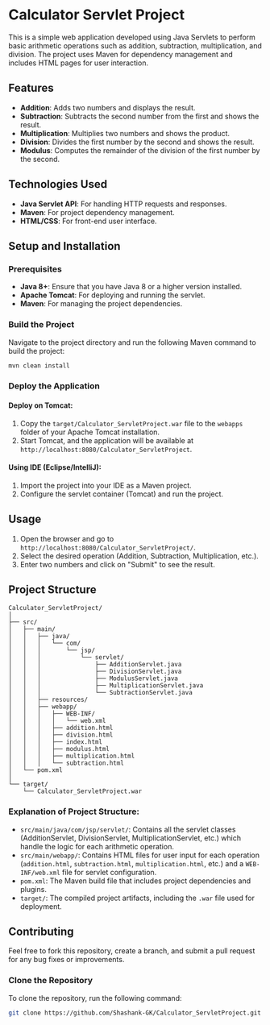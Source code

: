 
# Calculator Servlet Project

This is a simple web application developed using Java Servlets to perform basic arithmetic operations such as addition, subtraction, multiplication, and division. The project uses Maven for dependency management and includes HTML pages for user interaction.

## Features

- **Addition**: Adds two numbers and displays the result.
- **Subtraction**: Subtracts the second number from the first and shows the result.
- **Multiplication**: Multiplies two numbers and shows the product.
- **Division**: Divides the first number by the second and shows the result.
- **Modulus**: Computes the remainder of the division of the first number by the second.

## Technologies Used

- **Java Servlet API**: For handling HTTP requests and responses.
- **Maven**: For project dependency management.
- **HTML/CSS**: For front-end user interface.

## Setup and Installation

### Prerequisites

- **Java 8+**: Ensure that you have Java 8 or a higher version installed.
- **Apache Tomcat**: For deploying and running the servlet.
- **Maven**: For managing the project dependencies.

### Build the Project

Navigate to the project directory and run the following Maven command to build the project:

```bash
mvn clean install
```

### Deploy the Application

#### Deploy on Tomcat:

1. Copy the `target/Calculator_ServletProject.war` file to the `webapps` folder of your Apache Tomcat installation.
2. Start Tomcat, and the application will be available at `http://localhost:8080/Calculator_ServletProject`.

#### Using IDE (Eclipse/IntelliJ):

1. Import the project into your IDE as a Maven project.
2. Configure the servlet container (Tomcat) and run the project.

## Usage

1. Open the browser and go to `http://localhost:8080/Calculator_ServletProject/`.
2. Select the desired operation (Addition, Subtraction, Multiplication, etc.).
3. Enter two numbers and click on "Submit" to see the result.

## Project Structure

```
Calculator_ServletProject/
│
├── src/
│   ├── main/
│   │   ├── java/
│   │   │   └── com/
│   │   │       └── jsp/
│   │   │           └── servlet/
│   │   │               ├── AdditionServlet.java
│   │   │               ├── DivisionServlet.java
│   │   │               ├── ModulusServlet.java
│   │   │               ├── MultiplicationServlet.java
│   │   │               └── SubtractionServlet.java
│   │   ├── resources/
│   │   ├── webapp/
│   │   │   ├── WEB-INF/
│   │   │   │   └── web.xml
│   │   │   ├── addition.html
│   │   │   ├── division.html
│   │   │   ├── index.html
│   │   │   ├── modulus.html
│   │   │   ├── multiplication.html
│   │   │   └── subtraction.html
│   └── pom.xml
│
└── target/
    └── Calculator_ServletProject.war
```

### Explanation of Project Structure:

- `src/main/java/com/jsp/servlet/`: Contains all the servlet classes (AdditionServlet, DivisionServlet, MultiplicationServlet, etc.) which handle the logic for each arithmetic operation.
- `src/main/webapp/`: Contains HTML files for user input for each operation (`addition.html`, `subtraction.html`, `multiplication.html`, etc.) and a `WEB-INF/web.xml` file for servlet configuration.
- `pom.xml`: The Maven build file that includes project dependencies and plugins.
- `target/`: The compiled project artifacts, including the `.war` file used for deployment.

## Contributing

Feel free to fork this repository, create a branch, and submit a pull request for any bug fixes or improvements.

### Clone the Repository

To clone the repository, run the following command:

```bash
git clone https://github.com/Shashank-GK/Calculator_ServletProject.git
```
